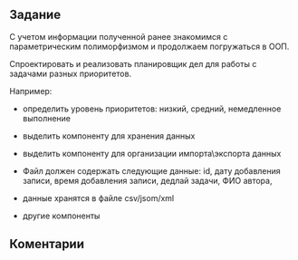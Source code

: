 ## Задание

С учетом информации полученной ранее знакомимся с параметрическим полиморфизмом и продолжаем погружаться в ООП.

Спроектировать и реализовать планировщик дел для работы с задачами разных приоритетов.

Например:

* определить уровень приоритетов: низкий, средний, немедленное выполнение

* выделить компоненту для хранения данных

* выделить компоненту для организации импорта\экспорта данных

* Файл должен содержать следующие данные: id, дату добавления записи, время добавления записи, дедлай задачи, ФИО автора,

* данные хранятся в файле csv/jsom/xml

* другие компоненты

## Коментарии

